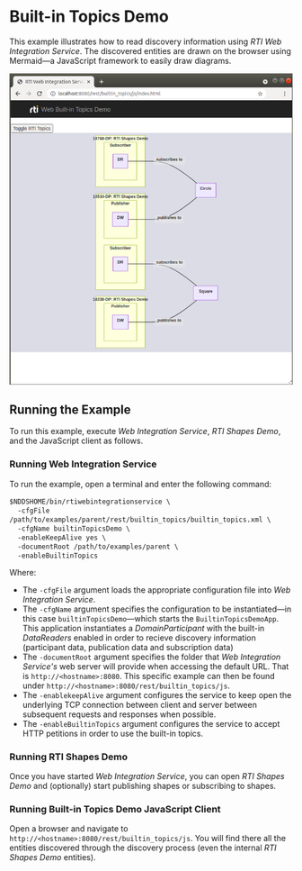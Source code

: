 # Built-in Topics Demo
This example illustrates how to read discovery information using _RTI Web
Integration Service_. The discovered entities are drawn on the browser using
Mermaid—a JavaScript framework to easily draw diagrams.

![Alt text](../../../resources/img/rti_builtin_topics_demo.png "Built-in Topics Demo Screenshot")

## Running the Example
To run this example, execute _Web Integration Service_, _RTI Shapes Demo_, and
the JavaScript client as follows.

### Running Web Integration Service
To run the example, open a terminal and enter the following command:

```
$NDDSHOME/bin/rtiwebintegrationservice \
  -cfgFile /path/to/examples/parent/rest/builtin_topics/builtin_topics.xml \
  -cfgName builtinTopicsDemo \
  -enableKeepAlive yes \
  -documentRoot /path/to/examples/parent \
  -enableBuiltinTopics
```

Where:

* The ``-cfgFile`` argument loads the appropriate configuration file
into _Web Integration Service_.
* The ``-cfgName`` argument specifies the configuration to be instantiated—in
this case ```builtinTopicsDemo```—which starts the ``BuiltinTopicsDemoApp``.
This application instantiates a _DomainParticipant_ with the built-in
_DataReaders_ enabled in order to recieve discovery information (participant
data, publication data and subscription data)
* The ``-documentRoot`` argument specifies the folder that _Web
Integration Service's_ web server will provide when accessing the default URL.
That is ``http://<hostname>:8080``. This specific example can then be found
under ``http://<hostname>:8080/rest/builtin_topics/js``.
* The ``-enablekeepAlive`` argument configures the service to keep open the
underlying TCP connection between client and server between subsequent requests
and responses when possible.
* The ``-enableBuiltinTopics`` argument configures the service to accept HTTP
petitions in order to use the built-in topics.

### Running RTI Shapes Demo
Once you have started _Web Integration Service_, you can open _RTI Shapes
Demo_ and (optionally) start publishing shapes or subscribing to shapes.

### Running Built-in Topics Demo JavaScript Client
Open a browser and navigate to
``http://<hostname>:8080/rest/builtin_topics/js``. You will find there all the
entities discovered through the discovery process (even the internal _RTI
Shapes Demo_ entities).
